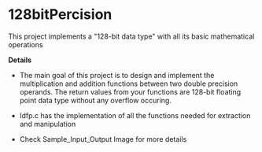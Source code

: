 # 128bitPercision
This project implements a "128-bit data type" with all its basic mathematical operations

**Details**

* The main goal of this project is to design and implement the multiplication and addition functions between two double precision operands. The return values from your functions are 128-bit floating point data type without any overflow occuring.


* ldfp.c has the implementation of all the functions needed for extraction and manipulation


* Check Sample_Input_Output Image for more details


